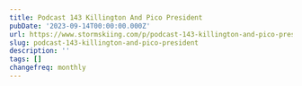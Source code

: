 ```yaml
---
title: Podcast 143 Killington And Pico President
pubDate: '2023-09-14T00:00:00.000Z'
url: https://www.stormskiing.com/p/podcast-143-killington-and-pico-president
slug: podcast-143-killington-and-pico-president
description: ''
tags: []
changefreq: monthly
---
```


<!-- Add post content below -->
